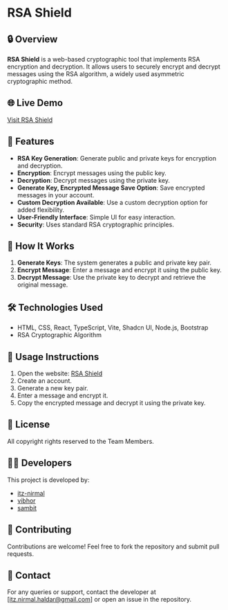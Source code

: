 # RSA Shield

## 🔒 Overview
**RSA Shield** is a web-based cryptographic tool that implements RSA encryption and decryption. It allows users to securely encrypt and decrypt messages using the RSA algorithm, a widely used asymmetric cryptographic method.

## 🌐 Live Demo
[Visit RSA Shield](https://itz-nirmal.github.io/rsa--shield/)

## 🚀 Features
- **RSA Key Generation**: Generate public and private keys for encryption and decryption.
- **Encryption**: Encrypt messages using the public key.
- **Decryption**: Decrypt messages using the private key.
- **Generate Key, Encrypted Message Save Option**: Save encrypted messages in your account.
- **Custom Decryption Available**: Use a custom decryption option for added flexibility.
- **User-Friendly Interface**: Simple UI for easy interaction.
- **Security**: Uses standard RSA cryptographic principles.

## 📜 How It Works
1. **Generate Keys**: The system generates a public and private key pair.
2. **Encrypt Message**: Enter a message and encrypt it using the public key.
3. **Decrypt Message**: Use the private key to decrypt and retrieve the original message.

## 🛠️ Technologies Used
- HTML, CSS, React, TypeScript, Vite, Shadcn UI, Node.js, Bootstrap
- RSA Cryptographic Algorithm

## 📌 Usage Instructions
1. Open the website: [RSA Shield](https://itz-nirmal.github.io/rsa--shield/)
2. Create an account.
3. Generate a new key pair.
4. Enter a message and encrypt it.
5. Copy the encrypted message and decrypt it using the private key.

## 📄 License
All copyright rights reserved to the Team Members.

## 👨‍💻 Developers
This project is developed by:
- [itz-nirmal](https://github.com/itz-nirmal/) 
- [vibhor](https://github.com/Vibhor-s24) 
- [sambit](https://github.com/Sambitsinha05) 

## 🤝 Contributing
Contributions are welcome! Feel free to fork the repository and submit pull requests.

## 📧 Contact
For any queries or support, contact the developer at [itz.nirmal.haldar@gmail.com] or open an issue in the repository.
